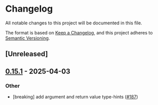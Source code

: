 # Changelog

All notable changes to this project will be documented in this file.

The format is based on [Keep a Changelog](https://keepachangelog.com/en/1.0.0/),
and this project adheres to [Semantic Versioning](https://semver.org/spec/v2.0.0.html).

## [Unreleased]

## [0.15.1](https://github.com/phper-framework/phper/compare/phper-sys-v0.15.0...phper-sys-v0.15.1) - 2025-04-03

### Other

- [breaking] add argument and return value type-hints ([#187](https://github.com/phper-framework/phper/pull/187))
